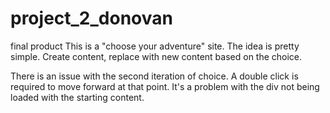 # project_2_donovan
final product
This is a "choose your adventure" site.
The idea is pretty simple. Create content, replace with new content based on the choice.

There is an issue with the second iteration of choice.
A double click is required to move forward at that point.
It's a problem with the div not being loaded with the starting content.
